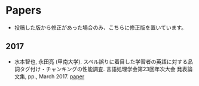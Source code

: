 # Papers
* 投稿した版から修正があった場合のみ、こちらに修正版を置いています。
## 2017
* 水本智也, 永田亮 (甲南大学). スペル誤りに着目した学習者の英語に対する品詞タグ付け・チャンキングの性能調査. 言語処理学会第23回年次大会 発表論文集, pp., March 2017. [paper](/papers/jnlp17_mizumoto.pdf)
